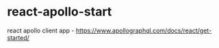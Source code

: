 # react-apollo-start
react apollo client app - https://www.apollographql.com/docs/react/get-started/
